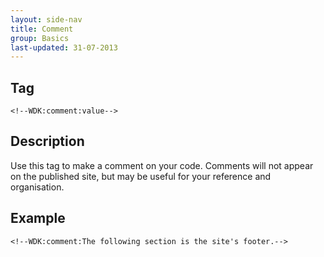 ```yaml
---
layout: side-nav
title: Comment
group: Basics
last-updated: 31-07-2013
---
```


## Tag

`<!--WDK:comment:value-->`

## Description

Use this tag to make a comment on your code. 
Comments will not appear on the published site, but may be useful for your reference and organisation.

## Example

~~~
<!--WDK:comment:The following section is the site's footer.-->
~~~
